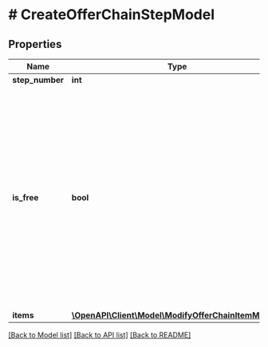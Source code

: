 # # CreateOfferChainStepModel

## Properties

Name | Type | Description | Notes
------------ | ------------- | ------------- | -------------
**step_number** | **int** | Step number. |
**is_free** | **bool** | Indicates whether the offer chain step is free:&lt;ul&gt;&lt;li&gt;If &lt;code&gt;true&lt;/code&gt;, the step must be claimed using the &lt;a href&#x3D;\&quot;/api/shop-builder/operation/claim-user-offer-chain-step-reward\&quot;&gt;Claim free offer chain step&lt;/a&gt; call.&lt;/li&gt;&lt;li&gt;If &lt;code&gt;false&lt;/code&gt;, it must be purchased using the &lt;a href&#x3D;\&quot;/api/shop-builder/operation/order-user-offer-chain-step-reward\&quot;&gt;Create order for paid offer chain step&lt;/a&gt; call.&lt;/li&gt;&lt;/ul&gt; |
**items** | [**\OpenAPI\Client\Model\ModifyOfferChainItemModel[]**](ModifyOfferChainItemModel.md) |  |

[[Back to Model list]](../../README.md#models) [[Back to API list]](../../README.md#endpoints) [[Back to README]](../../README.md)
